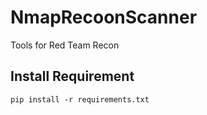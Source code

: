 # NmapRecoonScanner
Tools for Red Team Recon

## Install Requirement
```
pip install -r requirements.txt
```

